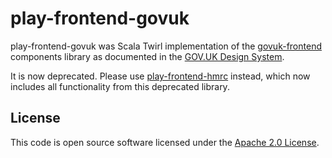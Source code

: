 # play-frontend-govuk

play-frontend-govuk was Scala Twirl implementation of the 
[govuk-frontend](https://github.com/alphagov/govuk-frontend/) components library as 
  documented in the [GOV.UK Design System](https://design-system.service.gov.uk/components/). 

It is now deprecated. Please use [play-frontend-hmrc](https://github.com/hmrc/play-frontend-hmrc) instead, which now
includes all functionality from this deprecated library.

## License

This code is open source software licensed under the [Apache 2.0 License]("http://www.apache.org/licenses/LICENSE-2.0.html").
